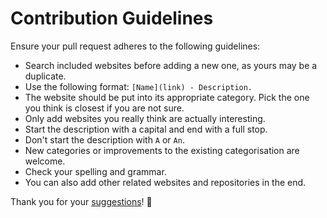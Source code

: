 # Contribution Guidelines
Ensure your pull request adheres to the following guidelines:
- Search included websites before adding a new one, as yours may be a duplicate.
- Use the following format: `[Name](link) - Description.`
- The website should be put into its appropriate category. Pick the one you think is closest if you are not sure.
- Only add websites you really think are actually interesting.
- Start the description with a capital and end with a full stop.
- Don't start the description with `A` or `An`.
- New categories or improvements to the existing categorisation are welcome.
- Check your spelling and grammar.
- You can also add other related websites and repositories in the end.

Thank you for your [suggestions](https://github.com/nikitavoloboev/websites/edit/master/readme.md)! 💜